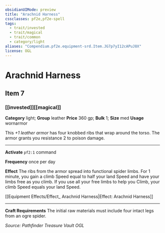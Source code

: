 ```yaml
---
obsidianUIMode: preview
title: "Arachnid Harness"
cssclasses: pf2e,pf2e-spell
tags:
  - trait/invested
  - trait/magical
  - trait/common
  - category/light
aliases: "Compendium.pf2e.equipment-srd.Item.JG7p7yI12cAPuJ8X"
license: OGL
---
```

# Arachnid Harness
## Item 7
### [[invested]][[magical]]

**Category** light; **Group** leather
**Price** 360 gp; 
**Bulk** 1; **Size** med
**Usage** wornarmor

This _+1 leather armor_ has four knobbed ribs that wrap around the torso. The armor grants you resistance 2 to poison damage.

* * *

**Activate** `pf2:1` command

**Frequency** once per day

**Effect** The ribs from the armor spread into functional spider limbs. For 1 minute, you gain a climb Speed equal to half your land Speed and have your limbs free as you climb. If you use all your free limbs to help you Climb, your climb Speed equals your land Speed.

[[Equipment Effects/Effect_ Arachnid Harness|Effect: Arachnid Harness]]

* * *

**Craft Requirements** The initial raw materials must include four intact legs from an ogre spider.

*Source: Pathfinder Treasure Vault*
*OGL*
